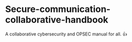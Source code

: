 # Secure-communication-collaborative-handbook
A collaborative cybersecurity and OPSEC manual for all. 👍
